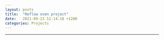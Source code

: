 ```yaml
---
layout: posts
title:  "Reflow oven project"
date:   2021-09-23 12:14:18 +1200
categories: Projects
---
```

<hr>
<br/>

